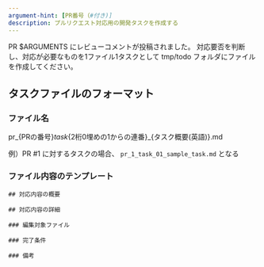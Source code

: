 ```yaml
---
argument-hint: [PR番号（#付き)]
description: プルリクエスト対応用の開発タスクを作成する
---
```


PR $ARGUMENTS にレビューコメントが投稿されました。
対応要否を判断し、対応が必要なものを1ファイル1タスクとして tmp/todo フォルダにファイルを作成してください。

## タスクファイルのフォーマット

### ファイル名

pr_{PRの番号}_task_{2桁0埋めの1からの連番}_{タスク概要(英語)}.md

例）PR #1 に対するタスクの場合、 `pr_1_task_01_sample_task.md` となる

### ファイル内容のテンプレート

```
## 対応内容の概要

## 対応内容の詳細

### 編集対象ファイル

### 完了条件 

### 備考
```
